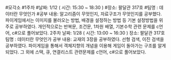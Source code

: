 #모각소
#1주차 
#날짜: 1/12 ( 시간: 15:30 ~ 18:30 ) 
#장소: 팔달관 317호
#팀명 : 데이터란 무엇인가
#공부 내용: 알고리즘이 무엇인지, 자료구조가 무엇인지를 공부했다. 파이게임에서는 이미지를 불러오는 방법, 배경을 설정하는 방법 등 기본 설정방법을 위주로 공부하였다. 개인적으로는 반복문, 조건문, 1차원 배열, 기본수학 관련 문제를 c언어, c#으로 풀어보았다.
2주차 
날짜: 1/28 ( 시간: 13:00 ~ 16:30 ) 
장소: 팔달관 317호
팀명 : 데이터란 무엇인가
공부 내용: 교재의 3장을 공부하였다. 선형 검색, 이진 검색을 공부하였다. 파이게임을 통해서 객체지향의 개념을 이용해 게임이 돌아가는 구조를 알게되었다. 그 외에 스택, 큐, 연결리스트 관련문제를 c언어, c#으로 풀어보았다.
